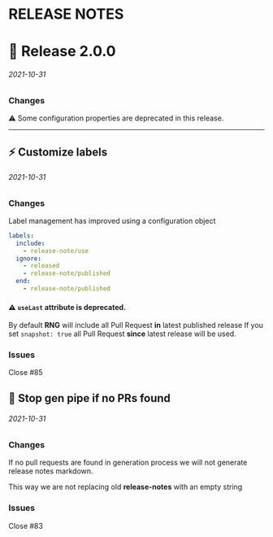 # RELEASE NOTES

# :rocket: Release 2.0.0 
###### 2021-10-31

### Changes
<!-- Specify changes you've done in your PR, be as specific as you can! :) -->

⚠️ Some configuration properties are deprecated in this release.

---




## :zap: Customize labels 
###### 2021-10-31

### Changes
<!-- Specify changes you've done in your PR, be as specific as you can! :) -->

Label management has improved using a configuration object

```yml
labels:
  include:
    - release-note/use
  ignore:
    - released
    - release-note/published
  end:
    - release-note/published
```

#### ⚠️ `useLast` attribute is deprecated.

By default **RNG** will include all Pull Request **in** latest published release
If you set `snapshot: true` all Pull Request **since** latest release will be used. 

### Issues
<!-- Link related issue after close using # notation. `Close #123`-->

Close #85 




## :bug: Stop gen pipe if no PRs found 
###### 2021-10-31

### Changes
<!-- Specify changes you've done in your PR, be as specific as you can! :) -->

If no pull requests are found in generation process we will not generate release notes markdown.

This way we are not replacing old **release-notes** with an empty string

### Issues
<!-- Link related issue after close using # notation. `Close #123`-->

Close #83 




